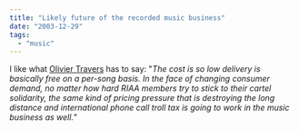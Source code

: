 ```yaml
---
title: "Likely future of the recorded music business"
date: "2003-12-29"
tags: 
  - "music"
---
```


I like what [Olivier Travers](http://webvoice.blogspot.com/archives/2003_12_01_webvoice_archive.html#107257011506297072 "Web Voice: internet business models and technical marketing (plus random music and politics) - a blog by Olivier Travers") has to say: "_The cost is so low delivery is basically free on a per-song basis. In the face of changing consumer demand, no matter how hard RIAA members try to stick to their cartel solidarity, the same kind of pricing pressure that is destroying the long distance and international phone call troll tax is going to work in the music business as well._"
